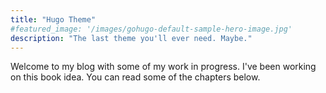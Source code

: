 ```yaml
---
title: "Hugo Theme"
#featured_image: '/images/gohugo-default-sample-hero-image.jpg'
description: "The last theme you'll ever need. Maybe."
---
```

Welcome to my blog with some of my work in progress. I've been working on this book idea. You can read some of the chapters below.
